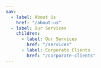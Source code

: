 ```yaml
---
nav:
  - label: About Us
    href: "/about-us"
  - label: Our Services
    children:
      - label: Our Services
        href: "/services"
      - label: Corporate Clients
        href: "/corporate-clients"
---
```

